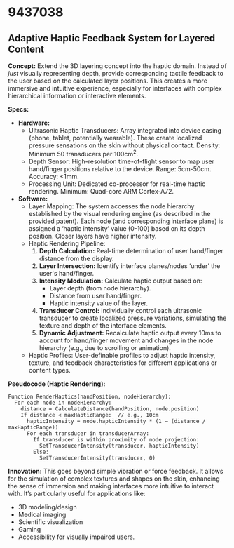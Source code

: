 # 9437038

## Adaptive Haptic Feedback System for Layered Content

**Concept:** Extend the 3D layering concept into the haptic domain. Instead of *just* visually representing depth, provide corresponding tactile feedback to the user based on the calculated layer positions. This creates a more immersive and intuitive experience, especially for interfaces with complex hierarchical information or interactive elements.

**Specs:**

*   **Hardware:**
    *   Ultrasonic Haptic Transducers: Array integrated into device casing (phone, tablet, potentially wearable). These create localized pressure sensations on the skin without physical contact. Density: Minimum 50 transducers per 100cm<sup>2</sup>.
    *   Depth Sensor: High-resolution time-of-flight sensor to map user hand/finger positions relative to the device. Range: 5cm-50cm. Accuracy: <1mm.
    *   Processing Unit: Dedicated co-processor for real-time haptic rendering. Minimum: Quad-core ARM Cortex-A72.
*   **Software:**
    *   Layer Mapping:  The system accesses the node hierarchy established by the visual rendering engine (as described in the provided patent). Each node (and corresponding interface plane) is assigned a ‘haptic intensity’ value (0-100) based on its depth position. Closer layers have higher intensity.
    *   Haptic Rendering Pipeline:
        1.  **Depth Calculation:** Real-time determination of user hand/finger distance from the display.
        2.  **Layer Intersection:** Identify interface planes/nodes ‘under’ the user's hand/finger.
        3.  **Intensity Modulation:** Calculate haptic output based on:
            *   Layer depth (from node hierarchy).
            *   Distance from user hand/finger.
            *   Haptic intensity value of the layer.
        4.  **Transducer Control:**  Individually control each ultrasonic transducer to create localized pressure variations, simulating the texture and depth of the interface elements.
        5.  **Dynamic Adjustment:** Recalculate haptic output every 10ms to account for hand/finger movement and changes in the node hierarchy (e.g., due to scrolling or animation).
    *   Haptic Profiles:  User-definable profiles to adjust haptic intensity, texture, and feedback characteristics for different applications or content types.

**Pseudocode (Haptic Rendering):**

```
Function RenderHaptics(handPosition, nodeHierarchy):
  For each node in nodeHierarchy:
    distance = CalculateDistance(handPosition, node.position)
    If distance < maxHapticRange:  // e.g., 10cm
      hapticIntensity = node.hapticIntensity * (1 – (distance / maxHapticRange))
      For each transducer in transducerArray:
        If transducer is within proximity of node projection:
          SetTransducerIntensity(transducer, hapticIntensity)
        Else:
          SetTransducerIntensity(transducer, 0)
```

**Innovation:** This goes beyond simple vibration or force feedback. It allows for the simulation of complex textures and shapes on the skin, enhancing the sense of immersion and making interfaces more intuitive to interact with. It’s particularly useful for applications like:

*   3D modeling/design
*   Medical imaging
*   Scientific visualization
*   Gaming
*   Accessibility for visually impaired users.
